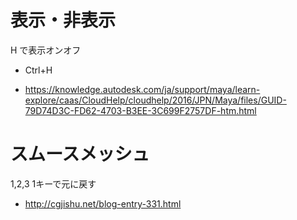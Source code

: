 
# 表示・非表示
H で表示オンオフ

- Ctrl+H

- https://knowledge.autodesk.com/ja/support/maya/learn-explore/caas/CloudHelp/cloudhelp/2016/JPN/Maya/files/GUID-79D74D3C-FD62-4703-B3EE-3C699F2757DF-htm.html


# スムースメッシュ
1,2,3
1キーで元に戻す

- http://cgjishu.net/blog-entry-331.html
